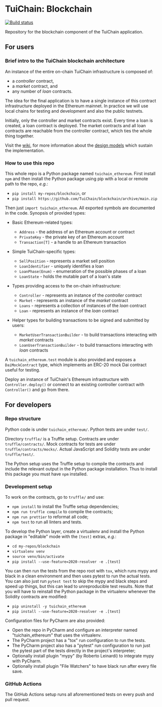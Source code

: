 <!-- ----------------------------------------------------------------------- -->

# TuiChain: Blockchain

[![Build status](https://github.com/TuiChain/blockchain/workflows/build/badge.svg?branch=main)](https://github.com/TuiChain/blockchain/actions)

Repository for the blockchain component of the TuiChain application.

<!-- ----------------------------------------------------------------------- -->

## For users

### Brief intro to the TuiChain blockchain architecture

An instance of the entire on-chain TuiChain infrastructure is composed of:

- a *controller* contract,
- a *market* contract, and
- any number of *loan* contracts.

The idea for the final application is to have a single instance of this contract infrastructure deployed in the Ethereum mainnet.
In practice we will use local chains for testing and development and also the public testnets.

Initially, only the controller and market contracts exist.
Every time a loan is created, a loan contract is deployed.
The market contracts and all loan contracts are reachable from the controller contract, which ties the whole thing together.

Visit the [wiki](https://github.com/TuiChain/blockchain/wiki), for more information about the [design models](https://github.com/TuiChain/blockchain/wiki/Design-Models) which sustain the implementation.

### How to use this repo

This whole repo is a Python package named `tuichain_ethereum`.
First install `npm` and then install the Python package using pip with a local or remote path to the repo, *e.g.*:

- `pip install my-repos/blockchain`, or
- `pip install https://github.com/TuiChain/blockchain/archive/main.zip`

Then just `import tuichain_ethereum`.
All exported symbols are documented in the code.
Synopsis of provided types:

- Basic Ethereum-related types:

  - `Address` - the address of an Ethereum account or contract
  - `PrivateKey` - the private key of an Ethereum account
  - `Transaction[T]` - a handle to an Ethereum transaction

- Simple TuiChain-specific types:

  - `SellPosition` - represents a market sell position
  - `LoanIdentifier` - uniquely identifies a loan
  - `LoanPhase(Enum)` - enumeration of the possible phases of a loan
  - `LoanState` - holds the mutable part of a loan's state

- Types providing access to the on-chain infrastructure:

  - `Controller` - represents an instance of the *controller* contract
  - `Market` - represents an instance of the *market* contract
  - `Loans` - represents a collection of instances of the *loan* contract
  - `Loan` - represents an instance of the *loan* contract

- Helper types for building transactions to be signed and submitted by users:

  - `MarketUserTransactionBuilder` - to build transactions interacting with *market* contracts
  - `LoanUserTransactionBuilder` - to build transactions interacting with *loan* contracts

A `tuichain_ethereum.test` module is also provided and exposes a `DaiMockContract` type, which implements an ERC-20 mock Dai contract useful for testing.

Deploy an instance of TuiChain's Ethereum infrastructure with `Controller.deploy()` or connect to an existing controller contract with `Controller()` and go from there.

<!-- ----------------------------------------------------------------------- -->

## For developers

### Repo structure

Python code is under `tuichain_ethereum/`.
Python tests are under `test/`.

Directory `truffle/` is a Truffle setup.
Contracts are under `truffle/contracts/`.
Mock contracts for tests are under `truffle/contracts/mocks/`.
Actual JavaScript and Solidity tests are under `truffle/test/`.

The Python setup uses the Truffle setup to compile the contracts and include the relevant output in the Python package installation.
Thus to install this package you must have `npm` installed.

### Development setup

To work on the contracts, go to `truffle/` and use:

- `npm install` to install the Truffle setup dependencies;
- `npm run truffle compile` to compile the contracts;
- `npm run prettier` to reformat all code;
- `npm test` to run all linters and tests.

To develop the Python layer, create a virtualenv and install the Python package in "editable" mode with the `[test]` extras, *e.g.*:

- `cd my-repos/blockchain`
- `virtualenv venv`
- `source venv/bin/activate`
- `pip install --use-feature=2020-resolver -e .[test]`

You can then run the tests from the repo root with `tox`, which runs mypy and black in a clean environment and then uses pytest to run the actual tests.
You can also just run `pytest test` to skip the mypy and black steps and speed up things, but this can lead to unreproducible test results.
Note that you will have to reinstall the Python package in the virtualenv whenever the Solidity contracts are modified:

- `pip uninstall -y tuichain_ethereum`
- `pip install --use-feature=2020-resolver -e .[test]`

Configuration files for PyCharm are also provided:

- Open the repo in PyCharm and configure an interpreter named "tuichain_ethereum" that uses the virtualenv.
- The PyCharm project has a "tox" run configuration to run the tests.
- The PyCharm project also has a "pytest" run configuration to run just the pytest part of the tests directly in the project's interpreter;
- Optionally install plugin "mypy" (by Roberto Leinardi) to integrate mypy with PyCharm.
- Optionally install plugin "File Watchers" to have black run after every file save.

### GitHub Actions

The GitHub Actions setup runs all aforementioned tests on every push and pull request.

<!-- ----------------------------------------------------------------------- -->
